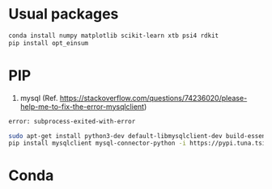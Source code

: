 # Usual packages

```bash
conda install numpy matplotlib scikit-learn xtb psi4 rdkit
pip install opt_einsum
```

# PIP
1. mysql (Ref. https://stackoverflow.com/questions/74236020/please-help-me-to-fix-the-error-mysqlclient)
```bash
error: subprocess-exited-with-error

sudo apt-get install python3-dev default-libmysqlclient-dev build-essential
pip install mysqlclient mysql-connector-python -i https://pypi.tuna.tsinghua.edu.cn/simple # not mysql-connector
```

# Conda
